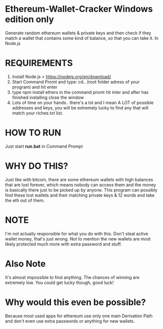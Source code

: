 # Ethereum-Wallet-Cracker Windows edition only
Generate random ethereum wallets &amp; private keys and then check if they match a wallet that contains some kind of balance, so that you can take it. In Node.js

# REQUIREMENTS
1. Install Node.js >  https://nodejs.org/en/download/
2. Start Command Promt and type: cd.. (root folder adress of your program) and hit enter
3. type npm install ethers in the command promt hit inter and after has finished installing close the window
4. Lots of time on your hands.. there's a lot and I mean A LOT of possible addresses and keys, you will be extremely lucky to find any that will match your riches.txt list.

# HOW TO RUN
Just start **run.bat** in Command Prompt

# WHY DO THIS?
Just like with bitcoin, there are some ethereum wallets with high balances that are lost forever, which means nobody can access them and the money is basically there just to be picked up by anyone. This program can possibly find these lost wallets and their matching private keys & 12 words and take the eth out of them.

# NOTE
I'm not actually responsible for what you do with this. Don't steal active wallet money, that's just wrong. Not to mention the new wallets are most likely protected much more with extra password and stuff.

# Also Note
It's almost impossible to find anything. The chances of winning are extremely low. You could get lucky though, good luck!

# Why would this even be possible?
Because most used apps for ethereum use only one main Derivation Path and don't even use extra passwords or anything for new wallets.
